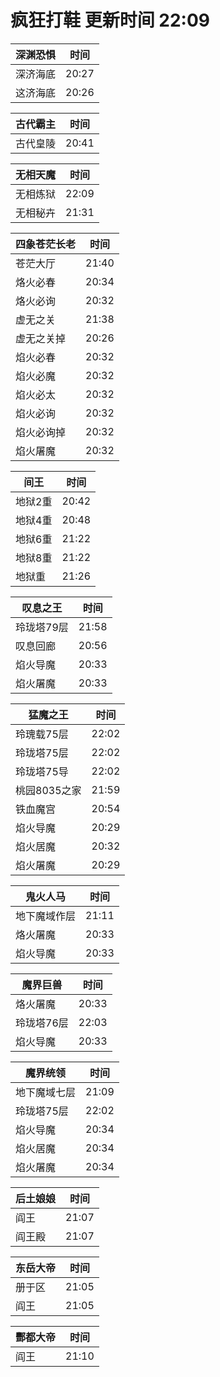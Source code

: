 # 疯狂打鞋 更新时间 22:09

| 深渊恐惧   | 时间    |
|--------|-------|
| 深济海底 | 20:27 |
| 这济海底 | 20:26 |

| 古代霸主   | 时间    |
|--------|-------|
| 古代皇陵 | 20:41 |

| 无相天魔   | 时间    |
|--------|-------|
| 无相炼狱 | 22:09 |
| 无相秘卉 | 21:31 |

| 四象苍茫长老   | 时间    |
|--------|-------|
| 苍茫大厅 | 21:40 |
| 烙火必春 | 20:34 |
| 烙火必询 | 20:32 |
| 虚无之关 | 21:38 |
| 虚无之关掉 | 20:26 |
| 焰火必春 | 20:32 |
| 焰火必魔 | 20:32 |
| 焰火必太 | 20:32 |
| 焰火必询 | 20:32 |
| 焰火必询掉 | 20:32 |
| 焰火屠魔 | 20:32 |

| 间王   | 时间    |
|--------|-------|
| 地狱2重 | 20:42 |
| 地狱4重 | 20:48 |
| 地狱6重 | 21:22 |
| 地狱8重 | 21:22 |
| 地狱重 | 21:26 |

| 叹息之王   | 时间    |
|--------|-------|
| 玲珑塔79层 | 21:58 |
| 叹息回廊 | 20:56 |
| 焰火导魔 | 20:33 |
| 焰火屠魔 | 20:33 |

| 猛魔之王   | 时间    |
|--------|-------|
| 玲瑰载75层 | 22:02 |
| 玲珑塔75层 | 22:02 |
| 玲珑塔75导 | 22:02 |
| 桃园8035之家 | 21:59 |
| 铁血魔宫 | 20:54 |
| 焰火导魔 | 20:29 |
| 焰火居魔 | 20:32 |
| 焰火屠魔 | 20:29 |

| 鬼火人马   | 时间    |
|--------|-------|
| 地下魔域作层 | 21:11 |
| 烙火屠魔 | 20:33 |
| 焰火导魔 | 20:33 |

| 魔界巨兽   | 时间    |
|--------|-------|
| 烙火屠魔 | 20:33 |
| 玲珑塔76层 | 22:03 |
| 焰火导魔 | 20:33 |

| 魔界统领   | 时间    |
|--------|-------|
| 地下魔域七层 | 21:09 |
| 玲珑塔75层 | 22:02 |
| 焰火导魔 | 20:34 |
| 焰火居魔 | 20:34 |
| 焰火屠魔 | 20:34 |

| 后土娘娘   | 时间    |
|--------|-------|
| 阎王 | 21:07 |
| 阎王殿 | 21:07 |

| 东岳大帝   | 时间    |
|--------|-------|
| 册于区 | 21:05 |
| 阎王 | 21:05 |

| 酆都大帝   | 时间    |
|--------|-------|
| 阎王 | 21:10 |